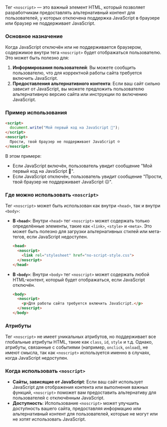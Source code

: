 Тег `<noscript>` — это важный элемент HTML, который позволяет разработчикам предоставлять альтернативный контент для пользователей, у которых отключена поддержка JavaScript в браузере или браузер не поддерживает JavaScript.

### Основное назначение

Когда JavaScript отключён или не поддерживается браузером, содержимое внутри тега `<noscript>` будет отображаться пользователю. Это может быть полезно для:

1. **Информирования пользователей**: Вы можете сообщить пользователю, что для корректной работы сайта требуется включить JavaScript.
2. **Предоставления альтернативного контента**: Если ваш сайт сильно зависит от JavaScript, вы можете предложить пользователю альтернативную версию сайта или инструкции по включению JavaScript.

### Пример использования

```html
<script>
  document.write("Мой первый код на JavaScript 🥳");
</script>
<noscript>
  Прости, твой браузер не поддерживает JavaScript ☹️
</noscript>
```

В этом примере:

- Если JavaScript включён, пользователь увидит сообщение "Мой первый код на JavaScript 🥳".
- Если JavaScript отключён, пользователь увидит сообщение "Прости, твой браузер не поддерживает JavaScript ☹️".

### Где можно использовать `<noscript>`

Тег `<noscript>` может быть использован как внутри `<head>`, так и внутри `<body>`:

- **В `<head>`**: Внутри `<head>` тег `<noscript>` может содержать только определённые элементы, такие как `<link>`, `<style>` и `<meta>`. Это может быть полезно для загрузки альтернативных стилей или мета-тегов, если JavaScript недоступен.

  ```html
  <head>
    <noscript>
      <link rel="stylesheet" href="no-script-style.css">
    </noscript>
  </head>
  ```

- **В `<body>`**: Внутри `<body>` тег `<noscript>` может содержать любой HTML-контент, который будет отображаться, если JavaScript отключён.

  ```html
  <body>
    <noscript>
      <p>Для работы сайта требуется включить JavaScript.</p>
    </noscript>
  </body>
  ```

### Атрибуты

Тег `<noscript>` не имеет уникальных атрибутов, но поддерживает все глобальные атрибуты HTML, такие как `class`, `id`, `style` и т.д. Однако, атрибуты, связанные с событиями (например, `onclick`, `onload`), не имеют смысла, так как `<noscript>` используется именно в случаях, когда JavaScript недоступен.

### Когда использовать `<noscript>`

- **Сайты, зависящие от JavaScript**: Если ваш сайт использует JavaScript для отображения контента или выполнения важных функций, `<noscript>` поможет вам предоставить альтернативу для пользователей с отключённым JavaScript.
- **Доступность**: Использование `<noscript>` может улучшить доступность вашего сайта, предоставляя информацию или альтернативный контент для пользователей, которые не могут или не хотят использовать JavaScript.
